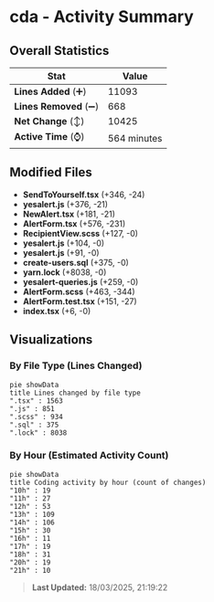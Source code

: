 # cda - Activity Summary 

## Overall Statistics

| Stat                   | Value                                                             |
| ---------------------- | ----------------------------------------------------------------- |
| **Lines Added** (➕)   | 11093                                          |
| **Lines Removed** (➖) | 668                                        |
| **Net Change** (↕)    | 10425                |
| **Active Time** (⌚)   | 564 minutes |


## Modified Files
- **SendToYourself.tsx** (+346, -24)
- **yesalert.js** (+376, -21)
- **NewAlert.tsx** (+181, -21)
- **AlertForm.tsx** (+576, -231)
- **RecipientView.scss** (+127, -0)
- **yesalert.js** (+104, -0)
- **yesalert.js** (+91, -0)
- **create-users.sql** (+375, -0)
- **yarn.lock** (+8038, -0)
- **yesalert-queries.js** (+259, -0)
- **AlertForm.scss** (+463, -344)
- **AlertForm.test.tsx** (+151, -27)
- **index.tsx** (+6, -0)

## Visualizations

### By File Type (Lines Changed)

```mermaid
pie showData
title Lines changed by file type
".tsx" : 1563
".js" : 851
".scss" : 934
".sql" : 375
".lock" : 8038
```

### By Hour (Estimated Activity Count)

```mermaid
pie showData
title Coding activity by hour (count of changes)
"10h" : 19
"11h" : 27
"12h" : 53
"13h" : 109
"14h" : 106
"15h" : 30
"16h" : 11
"17h" : 19
"18h" : 31
"20h" : 19
"21h" : 10
```


> **Last Updated:** 18/03/2025, 21:19:22